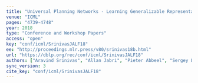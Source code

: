 ```yaml
---
title: "Universal Planning Networks - Learning Generalizable Representations for Visuomotor Control."
venue: "ICML"
pages: "4739-4748"
year: 2018
type: "Conference and Workshop Papers"
access: "open"
key: "conf/icml/SrinivasJALF18"
ee: "http://proceedings.mlr.press/v80/srinivas18b.html"
url: "https://dblp.org/rec/conf/icml/SrinivasJALF18"
authors: ["Aravind Srinivas", "Allan Jabri", "Pieter Abbeel", "Sergey Levine", "Chelsea Finn"]
sync_version: 3
cite_key: "conf/icml/SrinivasJALF18"
---
```

